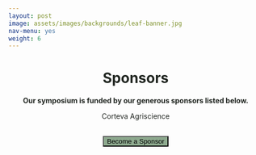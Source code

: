 ```yaml
---
layout: post
image: assets/images/backgrounds/leaf-banner.jpg
nav-menu: yes
weight: 6
---
```


<center>
<h1 style="color:#202520">Sponsors</h1>
</center>

<center>
<b style="color:#202520">Our symposium is funded by our generous sponsors listed below.</b>
</center>

<center>
<p style="color:#202520"> 
 Corteva Agriscience <br>

<!--
 UC Davis Plant Breeding Center <br>
 UC Davis Department of Plant Sciences<br>
 Li-Cor<br>
 Limagrain<br>
 Mars Wrigley<br>
 E&J Gallo<br>
 Sakata<br>
-->
 <br>
</p>
</center>

<center>
<a href="https://docs.google.com/forms/d/e/1FAIpQLSeqHDFtzhTZ5hc46zL5YFyPB3ftfFHF7ZMFg0BnQ40cPKet5A/viewform" target="_blank" style = "text-decoration: none"><button style="background:#8eaa8f"> Become a Sponsor </button></a>
<br>
<br>

<!-- <center>
<p style="color:#002285;"><b>Silver</b> sponsors are those that have donated $500 and will receive recognition on signage at our event, as well as on the website and on the printed program. All sponsors will be acknowledged during the opening session as a key supporter.</p>
</center> -->

<!-- <center>
<p style="color:#002285;"><b>Gold</b> sponsors are those that have donated $1,000 and will receive all supporter perks as well as a booth in the reception area of the conference center to interface with the guests of the symposium.</p>
</center> -->

<!-- <center>
<p style="color:#002285;"><b>Platinum</b> sponsors are those that have donated $2,500 and will receive all perks listed above, as well as a guaranteed spot on our advertising material, such as flyers which go out to Universities across the country. </p>
</center> -->


<!-- <h6>
<div class="table-wrapper">
<table>
<thead>
<tr>
<th>&nbsp;</th>
<th>&nbsp;</th>
</tr>
</thead> -->

<!-- <tbody> -->

<!-- <tr>
<td><b>Sponsor</b></td><td><b>Level</b></td>
</tr> --> 

<!-- <tr>
<td>Corteva Agriscience</td><td>Platinum</td>
</tr> -->

<!-- <tr>
<td>UC Davis Plant Breeding Center</td><td>Platinum</td>
</tr> -->


<!-- <tr>
<td>E & J Gallo Winery</td><td>Gold</td>
</tr> -->

<!-- <tr>
<td>Enza Zaden</td><td>Gold</td>
</tr> -->

<!-- <tr>
<td>California Crop Improvement Association</td><td>Silver</td>
</tr> -->

<!-- </tbody>
</table> -->

<!-- </div>
</h6>
</div> -->
